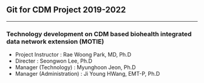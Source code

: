 ## Git for CDM Project 2019-2022 ###   

------

### **Technology development on CDM based biohealth integrated data network extension (MOTIE)**

* Project Instructor : Rae Woong Park, MD, Ph.D 
* Directer : Seongwon Lee, Ph.D 
* Manager (Technology) : Myunghoon Jeon, Ph.D
* Manager (Administration) : Ji Young HWang, EMT-P, Ph.D

